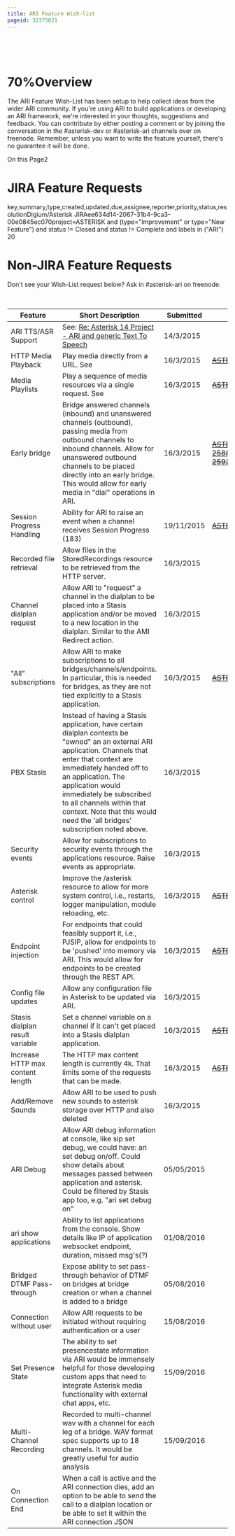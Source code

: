 ```yaml
---
title: ARI Feature Wish-list
pageid: 32375021
---
```


 

 

70%Overview
========

The ARI Feature Wish-List has been setup to help collect ideas from the wider ARI community. If you're using ARI to build applications or developing an ARI framework, we're interested in your thoughts, suggestions and feedback. You can contribute by either posting a comment or by joining the conversation in the #asterisk-dev or #asterisk-ari channels over on freenode. Remember, unless you want to write the feature yourself, there's no guarantee it will be done.

On this Page2

JIRA Feature Requests
=====================

key,summary,type,created,updated,due,assignee,reporter,priority,status,resolutionDigium/Asterisk JIRAee634d14-2067-31b4-9ca3-00e0845ec070project=ASTERISK and (type="Improvement" or type="New Feature") and status != Closed and status != Complete and labels in ("ARI") 20

Non-JIRA Feature Requests
=========================

Don't see your Wish-List request below? Ask in #asterisk-ari on freenode.

 



| Feature | Short Description | Submitted | JIRA # | Status |
| --- | --- | --- | --- | --- |
| ARI TTS/ASR Support | See: [Re: Asterisk 14 Project - ARI and generic Text To Speech](https://wiki.asterisk.org/wiki/display/AST/Asterisk+14+Project+-+ARI+and+generic+Text+To+Speech?focusedCommentId=30279243#comment-30279243) | 14/3/2015 |  |  |
| HTTP Media Playback | Play media directly from a URL. See  | 16/3/2015 | ~~[ASTERISK-25654](https://issues.asterisk.org/jira/browse/ASTERISK-25925)~~ | Done |
| Media Playlists | Play a sequence of media resources via a single request. See  | 16/3/2015 | ~~[ASTERISK-26022](https://gerrit.asterisk.org/#/q/topic:ASTERISK-26022 "Search for changes on this topic")~~ | Done |
| Early bridge | Bridge answered channels (inbound) and unanswered channels (outbound), passing media from outbound channels to inbound channels. Allow for unanswered outbound channels to be placed directly into an early bridge. This would allow for early media in "dial" operations in ARI. | 16/3/2015 | ~~[ASTERISK-25889](https://issues.asterisk.org/jira/browse/ASTERISK-25889)~~~~[ASTERISK-25925](https://issues.asterisk.org/jira/browse/ASTERISK-25925)~~ | Done |
| Session Progress Handling | Ability for ARI to raise an event when a channel receives Session Progress (183) | 19/11/2015 | ~~[ASTERISK-25925](https://issues.asterisk.org/jira/browse/ASTERISK-25925)~~ | Done |
| Recorded file retrieval | Allow files in the StoredRecordings resource to be retrieved from the HTTP server. | 16/3/2015 |  |  |
| Channel dialplan request | Allow ARI to "request" a channel in the dialplan to be placed into a Stasis application and/or be moved to a new location in the dialplan. Similar to the AMI Redirect action. | 16/3/2015 |  |  |
| "All" subscriptions | Allow ARI to make subscriptions to all bridges/channels/endpoints. In particular, this is needed for bridges, as they are not tied explicitly to a Stasis application. | 16/3/2015 | ~~[ASTERISK-24870](https://issues.asterisk.org/jira/browse/ASTERISK-24870)~~ | Done |
| PBX Stasis | Instead of having a Stasis application, have certain dialplan contexts be "owned" an an external ARI application. Channels that enter that context are immediately handed off to an application. The application would immediately be subscribed to all channels within that context. Note that this would need the 'all bridges' subscription noted above. | 16/3/2015 |  |  |
| Security events | Allow for subscriptions to security events through the applications resource. Raise events as appropriate. | 16/3/2015 |  |  |
| Asterisk control | Improve the /asterisk resource to allow for more system control, i.e., restarts, logger manipulation, module reloading, etc. | 16/3/2015 | ~~[ASTERISK-25173](https://issues.asterisk.org/jira/browse/ASTERISK-25173)~~ | Done |
| Endpoint injection | For endpoints that could feasibly support it, i.e., PJSIP, allow for endpoints to be 'pushed' into memory via ARI. This would allow for endpoints to be created through the REST API. | 16/3/2015 | ~~[ASTERISK-25238](https://issues.asterisk.org/jira/browse/ASTERISK-25238)~~ | Done |
| Config file updates | Allow any configuration file in Asterisk to be updated via ARI. | 16/3/2015 |  |  |
| Stasis dialplan result variable | Set a channel variable on a channel if it can't get placed into a Stasis dialplan application. | 16/3/2015 | ~~[ASTERISK-24802](https://issues.asterisk.org/jira/browse/ASTERISK-24802)~~ | Done |
| Increase HTTP max content length | The HTTP max content length is currently 4k. That limits some of the requests that can be made. | 16/3/2015 | ~~[ASTERISK-24883](https://issues.asterisk.org/jira/browse/ASTERISK-24883)~~ | Done |
| Add/Remove Sounds | Allow ARI to be used to push new sounds to asterisk storage over HTTP and also deleted | 16/3/2015 |  |  |
| ARI Debug | Allow ARI debug information at console, like sip set debug, we could have: ari set debug on/off. Could show details about messages passed between application and asterisk. Could be filtered by Stasis app too, e.g. "ari set debug <appname> on" | 05/05/2015 |  | Done |
| ari show applications | Ability to list applications from the console. Show details like IP of application websocket endpoint, duration, missed msg's(?) | 01/08/2016 |  | Done |
| Bridged DTMF Pass-through | Expose ability to set pass-through behavior of DTMF on bridges at bridge creation or when a channel is added to a bridge | 05/08/2016 |  |  |
| Connection without user | Allow ARI requests to be initiated without requiring authentication or a user | 15/08/2016 |  |  |
| Set Presence State | The ability to set presencestate information via ARI would be immensely helpful for those developing custom apps that need to integrate Asterisk media functionality with external chat apps, etc. | 15/09/2016 |  |  |
| Multi-Channel Recording | Recorded to multi-channel wav with a channel for each leg of a bridge. WAV format spec supports up to 18 channels. It would be greatly useful for audio analysis | 15/09/2016 |  |   |
| On Connection End | When a call is active and the ARI connection dies, add an option to be able to send the call to a dialplan location or be able to set it within the ARI connection JSON |  |  |  |

